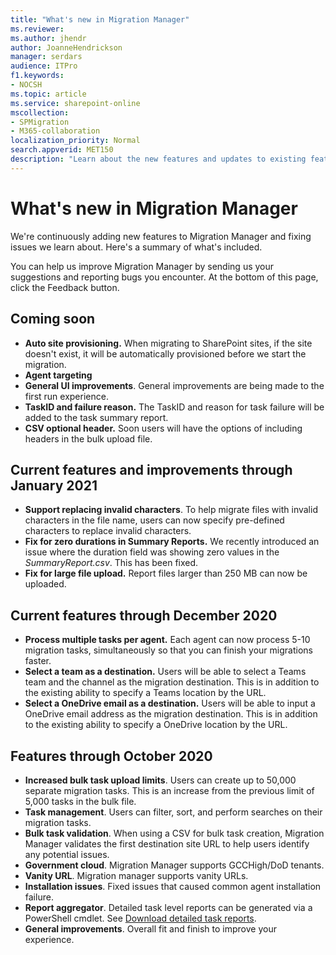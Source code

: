 ```yaml
---
title: "What's new in Migration Manager"
ms.reviewer: 
ms.author: jhendr
author: JoanneHendrickson
manager: serdars
audience: ITPro
f1.keywords:
- NOCSH
ms.topic: article
ms.service: sharepoint-online
mscollection: 
- SPMigration
- M365-collaboration
localization_priority: Normal
search.appverid: MET150
description: "Learn about the new features and updates to existing features in Migration Manager."
---
```


# What's new in Migration Manager

We're continuously adding new features to Migration Manager and fixing issues we learn about. Here's a summary of what's included.   

You can help us improve Migration Manager by sending us your suggestions and reporting bugs you encounter. At the bottom of this page, click the Feedback button.

## Coming soon

- **Auto site provisioning.** When migrating to SharePoint sites, if the site doesn't exist, it will be automatically provisioned before we start the migration.
- **Agent targeting**
- **General UI improvements**. General improvements are being made to the first run experience.
- **TaskID and failure reason.** The TaskID and reason for task failure will be added to the task summary report.
- **CSV optional header.**  Soon users will have the options of including headers in the bulk upload file.

  
## Current features and improvements through January 2021

- **Support replacing invalid characters**. To help migrate files with invalid characters in the file name, users can now specify pre-defined characters to replace invalid characters. 
-  **Fix for zero durations in Summary Reports.** We recently introduced an issue where the duration field was showing zero values in the *SummaryReport.csv*. This has been fixed.
- **Fix for large file upload.**  Report files larger than 250 MB can now be uploaded.


## Current features through December 2020

- **Process multiple tasks per agent.** Each agent can now process 5-10 migration tasks, simultaneously so that you can finish your migrations faster.
- **Select a team as a destination.** Users will be able to select a Teams team and the channel as the migration destination. This is in addition to the existing ability to specify a Teams location by the URL.
- **Select a OneDrive email as a destination.** Users will be able to input a OneDrive email address as the migration destination. This is in addition to the existing ability to specify a OneDrive location by the URL.


## Features through October 2020 

- **Increased bulk task upload limits**. Users can create up to 50,000 separate migration tasks. This is an increase from the previous limit of 5,000 tasks in the bulk file.
- **Task management**. Users can filter, sort, and perform searches on their migration tasks.
- **Bulk task validation**. When using a CSV for bulk task creation, Migration Manager validates the first destination site URL to help users identify any potential issues.
- **Government cloud**. Migration Manager supports GCCHigh/DoD tenants.
- **Vanity URL**. Migration manager supports vanity URLs.
- **Installation issues**. Fixed issues that caused common agent installation failure.
- **Report aggregator**.  Detailed task level reports can be generated via a PowerShell cmdlet.  See [Download detailed task reports](https://docs.microsoft.com/sharepointmigration/mm-reports#download-detailed-task-reports).
- **General improvements**. Overall fit and finish to improve your experience.

